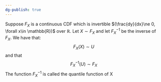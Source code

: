```yaml
---
dg-publish: true
---
```

Suppose $F_{X}$ is a continuous CDF which is invertible $(\frac{dy}{dx}\ne 0,  \forall x\in \mathbb{R})$ over $\mathbb{R}$. Let $X\sim F_{X}$ and let $F_{X}^{-1}$ be the inverse of $F_{X}$. We have that:
$$ F_{X}(X)\sim U$$
and that 
$$F_{X}^{-1}(U)\sim F_{X}$$
The function $F_{X}^{-1}$ is called the quantile function of X


